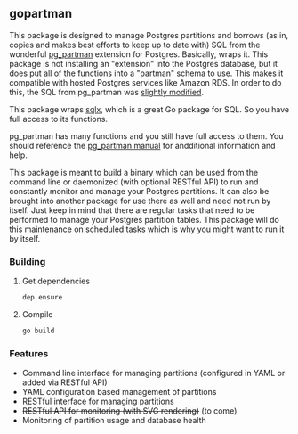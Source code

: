 gopartman
-----------

This package is designed to manage Postgres partitions and borrows (as in, copies and makes best efforts to keep up to date with) SQL from the wonderful 
[pg_partman](https://github.com/keithf4/pg_partman) extension for Postgres. Basically, wraps it. This package is not installing an "extension" into the Postgres database, 
but it does put all of the functions into a "partman" schema to use. This makes it compatible with hosted Postgres services like Amazon RDS. In order to do this, the SQL 
from pg_partman was [slightly modified](http://www.databasesoup.com/2014/12/loading-pgpartman-on-rds-or-heroku.html).

This package wraps [sqlx](https://github.com/jmoiron/sqlx), which is a great Go package for SQL. So you have full access to its functions.    

pg_partman has many functions and you still have full access to them. You should reference the [pg_partman manual](https://github.com/keithf4/pg_partman/blob/master/doc/pg_partman.md) for 
andditional information and help.    

This package is meant to build a binary which can be used from the command line or daemonized (with optional RESTful API) to run and constantly monitor and manage your Postgres 
partitions. It can also be brought into another package for use there as well and need not run by itself. Just keep in mind that there are regular tasks that need to be performed 
to manage your Postgres partition tables. This package will do this maintenance on scheduled tasks which is why you might want to run it by itself.

### Building

1. Get dependencies
    ```bash
    dep ensure
    ```
1. Compile
    ```bash
    go build
    ```

### Features

* Command line interface for managing partitions (configured in YAML or added via RESTful API)    
* YAML configuration based management of partitions    
* RESTful interface for managing partitions    
* ~~RESTful API for monitoring (with SVG rendering)~~ (to come)    
* Monitoring of partition usage and database health    

